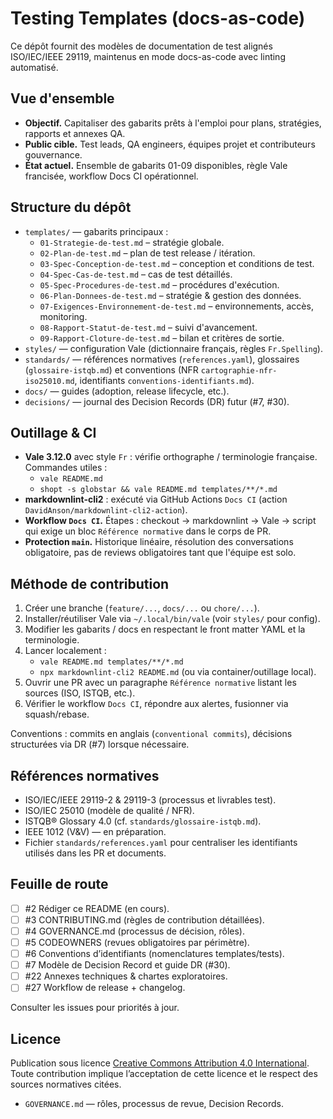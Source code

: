 # Testing Templates (docs-as-code)

Ce dépôt fournit des modèles de documentation de test alignés ISO/IEC/IEEE 29119, maintenus en mode docs-as-code avec linting automatisé.

## Vue d'ensemble

- **Objectif.** Capitaliser des gabarits prêts à l'emploi pour plans, stratégies, rapports et annexes QA.
- **Public cible.** Test leads, QA engineers, équipes projet et contributeurs gouvernance.
- **État actuel.** Ensemble de gabarits 01-09 disponibles, règle Vale francisée, workflow Docs CI opérationnel.

## Structure du dépôt

- `templates/` — gabarits principaux :
  - `01-Strategie-de-test.md` – stratégie globale.
  - `02-Plan-de-test.md` – plan de test release / itération.
  - `03-Spec-Conception-de-test.md` – conception et conditions de test.
  - `04-Spec-Cas-de-test.md` – cas de test détaillés.
  - `05-Spec-Procedures-de-test.md` – procédures d'exécution.
  - `06-Plan-Donnees-de-test.md` – stratégie & gestion des données.
  - `07-Exigences-Environnement-de-test.md` – environnements, accès, monitoring.
  - `08-Rapport-Statut-de-test.md` – suivi d'avancement.
  - `09-Rapport-Cloture-de-test.md` – bilan et critères de sortie.
- `styles/` — configuration Vale (dictionnaire français, règles `Fr.Spelling`).
- `standards/` — références normatives (`references.yaml`), glossaires (`glossaire-istqb.md`) et conventions (NFR `cartographie-nfr-iso25010.md`, identifiants `conventions-identifiants.md`).
- `docs/` — guides (adoption, release lifecycle, etc.).
- `decisions/` — journal des Decision Records (DR) futur (#7, #30).

## Outillage & CI

- **Vale 3.12.0** avec style `Fr` : vérifie orthographe / terminologie française. Commandes utiles :
  - `vale README.md`
  - `shopt -s globstar && vale README.md templates/**/*.md`
- **markdownlint-cli2** : exécuté via GitHub Actions `Docs CI` (action `DavidAnson/markdownlint-cli2-action`).
- **Workflow `Docs CI`.** Étapes : checkout → markdownlint → Vale → script qui exige un bloc `Référence normative` dans le corps de PR.
- **Protection `main`.** Historique linéaire, résolution des conversations obligatoire, pas de reviews obligatoires tant que l'équipe est solo.

## Méthode de contribution

1. Créer une branche (`feature/...`, `docs/...` ou `chore/...`).
2. Installer/réutiliser Vale via `~/.local/bin/vale` (voir `styles/` pour config).
3. Modifier les gabarits / docs en respectant le front matter YAML et la terminologie.
4. Lancer localement :
   - `vale README.md templates/**/*.md`
   - `npx markdownlint-cli2 README.md` (ou via container/outillage local).
5. Ouvrir une PR avec un paragraphe `Référence normative` listant les sources (ISO, ISTQB, etc.).
6. Vérifier le workflow `Docs CI`, répondre aux alertes, fusionner via squash/rebase.

Conventions : commits en anglais (`conventional commits`), décisions structurées via DR (#7) lorsque nécessaire.

## Références normatives

- ISO/IEC/IEEE 29119-2 & 29119-3 (processus et livrables test).
- ISO/IEC 25010 (modèle de qualité / NFR).
- ISTQB® Glossary 4.0 (cf. `standards/glossaire-istqb.md`).
- IEEE 1012 (V&V) — en préparation.
- Fichier `standards/references.yaml` pour centraliser les identifiants utilisés dans les PR et documents.

## Feuille de route

- [ ] #2 Rédiger ce README (en cours).
- [ ] #3 CONTRIBUTING.md (règles de contribution détaillées).
- [ ] #4 GOVERNANCE.md (processus de décision, rôles).
- [ ] #5 CODEOWNERS (revues obligatoires par périmètre).
- [ ] #6 Conventions d’identifiants (nomenclatures templates/tests).
- [ ] #7 Modèle de Decision Record et guide DR (#30).
- [ ] #22 Annexes techniques & chartes exploratoires.
- [ ] #27 Workflow de release + changelog.

Consulter les issues pour priorités à jour.

## Licence

Publication sous licence [Creative Commons Attribution 4.0 International](LICENSE). Toute contribution implique l’acceptation de cette licence et le respect des sources normatives citées.

- `GOVERNANCE.md` — rôles, processus de revue, Decision Records.
